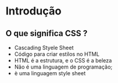 # Introdução

## O que significa CSS ?

* Cascading Styele Sheet
* Código para criar estilos no HTML
* HTML é a estrutura, e o CSS é a beleza
* Não é uma linguagem de programação;
* è uma linguagem style sheet

